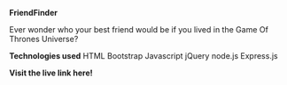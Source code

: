 **FriendFinder**

Ever wonder who your best friend would be if you lived in the Game Of Thrones Universe? 

**Technologies used**
HTML
Bootstrap
Javascript
jQuery
node.js
Express.js

**Visit the live link here!**
